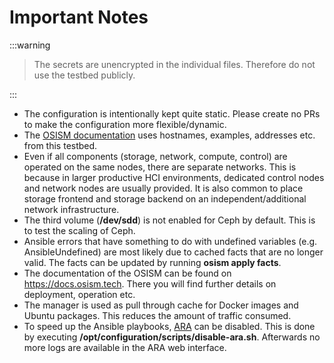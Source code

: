 # Important Notes

:::warning

> The secrets are unencrypted in the individual files.
> Therefore do not use the testbed publicly.

:::

* The configuration is intentionally kept quite static. Please create no PRs to make the configuration more flexible/dynamic.
* The [OSISM documentation](https://docs.osism.tech) uses hostnames, examples, addresses etc. from this testbed.
* Even if all components (storage, network, compute, control) are operated on the same nodes, there are separate networks.
  This is because in larger productive HCI environments, dedicated control nodes and network nodes are usually provided.
  It is also common to place storage frontend and storage backend on an independent/additional network infrastructure.
* The third volume (**/dev/sdd**) is not enabled for Ceph by default. This is to test the scaling of Ceph.
* Ansible errors that have something to do with undefined variables (e.g. AnsibleUndefined) are most likely due to cached
  facts that are no longer valid. The facts can be updated by running **osism apply facts**.
* The documentation of the OSISM can be found on <https://docs.osism.tech>. There you will find further details on deployment,
  operation etc.
* The manager is used as pull through cache for Docker images and Ubuntu packages. This reduces the amount of traffic consumed.
* To speed up the Ansible playbooks, [ARA](https://ara.recordsansible.org) can be disabled. This
  is done by executing **/opt/configuration/scripts/disable-ara.sh**. Afterwards no more logs are available in the ARA web
  interface.
